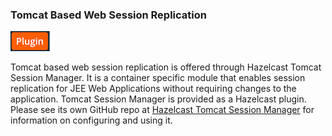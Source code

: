 
### Tomcat Based Web Session Replication

![image](images/Plugin.png)

Tomcat based web session replication is offered through Hazelcast Tomcat Session Manager. It is a container specific module that enables session replication for JEE Web Applications without requiring changes to the application. Tomcat Session Manager is provided as a Hazelcast plugin. Please see its own GitHub repo at <a href="https://github.com/hazelcast/hazelcast-tomcat-sessionmanager" target="_blank">Hazelcast Tomcat Session Manager</a> for information on configuring and using it.


